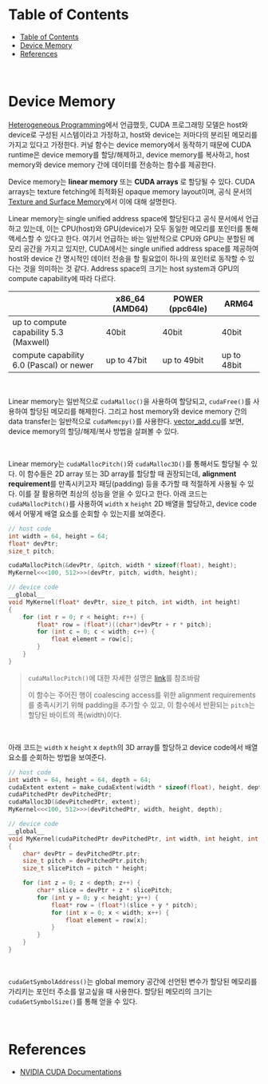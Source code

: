 # Table of Contents

- [Table of Contents](#table-of-contents)
- [Device Memory](#device-memory)
- [References](#references)

<br>

# Device Memory

[Heterogeneous Programming](/cuda/doc/01_programming_guide/02_programming_model.md#heterogeneous-programming)에서 언급했듯, CUDA 프로그래밍 모델은 host와 device로 구성된 시스템이라고 가정하고, host와 device는 저마다의 분리된 메모리를 가지고 있다고 가정한다. 커널 함수는 device memory에서 동작하기 때문에 CUDA runtime은 device memory를 할당/해제하고, device memory를 복사하고, host memory와 device memory 간에 데이터를 전송하는 함수를 제공한다.

Device memory는 **linear memory** 또는 **CUDA arrays** 로 할당될 수 있다. CUDA arrays는 texture fetching에 최적화된 opaque memory layout이며, 공식 문서의 [Texture and Surface Memory](https://docs.nvidia.com/cuda/cuda-c-programming-guide/index.html#texture-and-surface-memory)에서 이에 대해 설명한다.

Linear memory는 single unified address space에 할당된다고 공식 문서에서 언급하고 있는데, 이는 CPU(host)와 GPU(device)가 모두 동일한 메모리를 포인터를 통해 액세스할 수 있다고 한다. 여기서 언급하는 바는 일반적으로 CPU와 GPU는 분할된 메모리 공간을 가지고 있지만, CUDA에서는 single unified address space를 제공하여 host와 device 간 명시적인 데이터 전송을 할 필요없이 하나의 포인터로 동작할 수 있다는 것을 의미하는 것 같다. Address space의 크기는 host system과 GPU의 compute capability에 따라 다르다.

||x86_64 (AMD64)|POWER (ppc64le)|ARM64|
|--|--|--|--|
|up to compute capability 5.3 (Maxwell)| 40bit | 40bit | 40bit |
|compute capability 6.0 (Pascal) or newer| up to 47bit | up to 49bit | up to 48bit|

<br>

Linear memory는 일반적으로 `cudaMalloc()`을 사용하여 할당되고, `cudaFree()`를 사용하여 할당된 메모리를 해제한다. 그리고 host memory와 device memory 간의 data transfer는 일반적으로 `cudaMemcpy()`를 사용한다. [vector_add.cu](/cuda/code/vector_add/vector_add.cu)를 보면, device memory의 할당/해제/복사 방법을 살펴볼 수 있다.

<br>

Linear memory는 `cudaMallocPitch()`와 `cudaMalloc3D()`를 통해서도 할당될 수 있다. 이 함수들은 2D array 또는 3D array를 할당할 때 권장되는데, **alignment requirement**를 만족시키고자 패딩(padding) 등을 추가할 때 적절하게 사용될 수 있다. 이를 잘 활용하면 최상의 성능을 얻을 수 있다고 한다. 아래 코드는 `cudaMallocPitch()`를 사용하여 `width` x `height` 2D 배열을 할당하고, device code에서 어떻게 배열 요소를 순회할 수 있는지를 보여준다.
```c++
// host code
int width = 64, height = 64;
float* devPtr;
size_t pitch;

cudaMallocPitch(&devPtr, &pitch, width * sizeof(float), height);
MyKernel<<<100, 512>>>(devPtr, pitch, width, height);

// device code
__global__
void MyKernel(float* devPtr, size_t pitch, int width, int height)
{
    for (int r = 0; r < height; r++) {
        float* row = (float*)((char*)devPtr + r * pitch);
        for (int c = 0; c < width; c++) {
            float element = row[c];
        }
    }
}
```

> `cudaMallocPitch()`에 대한 자세한 설명은 [link](https://docs.nvidia.com/cuda/cuda-runtime-api/group__CUDART__MEMORY.html#group__CUDART__MEMORY_1g32bd7a39135594788a542ae72217775c)를 참조바람
>
> 이 함수는 주어진 행이 coalescing access를 위한 alignment requirements를 충족시키기 위해 padding을 추가할 수 있고, 이 함수에서 반환되는 `pitch`는 할당된 바이트의 폭(width)이다.

<br>

아래 코드는 `width` x `height` x `depth`의 3D array를 할당하고 device code에서 배열 요소를 순회하는 방법을 보여준다.

```c++
// host code
int width = 64, height = 64, depth = 64;
cudaExtent extent = make_cudaExtent(width * sizeof(float), height, depth);
cudaPitchedPtr devPitchedPtr;
cudaMalloc3D(&devPitchedPtr, extent);
MyKernel<<<100, 512>>>(devPitchedPtr, width, height, depth);

// device code
__global__
void MyKernel(cudaPitchedPtr devPitchedPtr, int width, int height, int depth)
{
    char* devPtr = devPitchedPtr.ptr;
    size_t pitch = devPitchedPtr.pitch;
    size_t slicePitch = pitch * height;

    for (int z = 0; z < depth; z++) {
        char* slice = devPtr + z * slicePitch;
        for (int y = 0; y < height; y++) {
            float* row = (float*)(slice + y * pitch);
            for (int x = 0; x < width; x++) {
                float element = row[x];
            }
        }
    }
}
```

<br>

`cudaGetSymbolAddress()`는 global memory 공간에 선언된 변수가 할당된 메모리를 가리키는 포인터 주소를 알고싶을 때 사용한다. 할당된 메모리의 크기는 `cudaGetSymbolSize()`를 통해 얻을 수 있다.

<br>


# References

- [NVIDIA CUDA Documentations](https://docs.nvidia.com/cuda/cuda-c-programming-guide/index.html#device-memory)